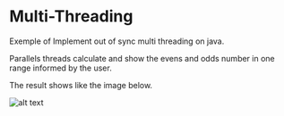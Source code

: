 # Multi-Threading
Exemple of Implement out of sync multi threading on java.

Parallels threads calculate and show the evens and odds number in one range informed by the user.

The result shows like the image below.

![alt text](https://i.imgur.com/RfATiQJ.png)

